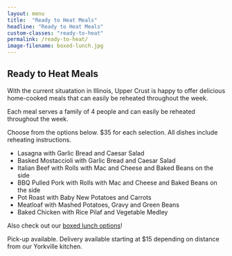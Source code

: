 ```yaml
---
layout: menu
title:  "Ready to Heat Meals"
headline: "Ready to Heat Meals"
custom-classes: "ready-to-heat"
permalink: /ready-to-heat/
image-filename: boxed-lunch.jpg
---
```


## Ready to Heat Meals

With the current situatation in Illinois, Upper Crust is happy to offer delicious home-cooked meals that can easily be reheated throughout the week.

Each meal serves a family of 4 people and can easily be reheated throughout the week.

Choose from the options below. $35 for each selection. All dishes include reheating instructions.

- Lasagna with Garlic Bread and Caesar Salad
- Basked Mostaccioli with Garlic Bread and Caesar Salad
- Italian Beef with Rolls with Mac and Cheese and Baked Beans on the side
- BBQ Pulled Pork with Rolls with Mac and Cheese and Baked Beans on the side
- Pot Roast with Baby New Potatoes and Carrots
- Meatloaf with Mashed Potatoes, Gravy and Green Beans
- Baked Chicken with Rice Pilaf and Vegetable Medley

Also check out our [boxed lunch options](/menus/boxed-lunches/)!



Pick-up available. Delivery available starting at $15 depending on distance from our Yorkville kitchen.